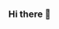 ### Hi there 👋

<!--
**StefanH87/StefanH87** is a ✨ _special_ ✨ repository because its `README.md` (this file) appears on your GitHub profile.

Here are some ideas to get you started:

- 🔭 I’m currently working as IT-Support by Trans4mation
- 🌱 I’m currently learning at BootCamps Europe to start a carreer as Web-developer
- 💬 Ask me about Lord of the Rings.
- 📫 How to reach me: stefan.hiob@outlook.de
- ⚡ Fun fact: Gamemaster for Cthulhu and DnD

